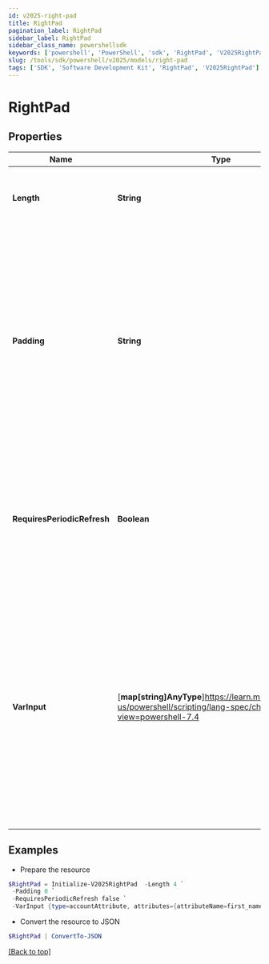 ```yaml
---
id: v2025-right-pad
title: RightPad
pagination_label: RightPad
sidebar_label: RightPad
sidebar_class_name: powershellsdk
keywords: ['powershell', 'PowerShell', 'sdk', 'RightPad', 'V2025RightPad']
slug: /tools/sdk/powershell/v2025/models/right-pad
tags: ['SDK', 'Software Development Kit', 'RightPad', 'V2025RightPad']
---
```


# RightPad

## Properties

| Name | Type | Description | Notes |
| --- | --- | --- | --- |
| **Length** | **String** | An integer value for the desired length of the final output string | [required] |
| **Padding** | **String** | A string value representing the character that the incoming data should be padded with to get to the desired length If not provided, the transform will default to a single space ("" "") character for padding | [optional] |
| **RequiresPeriodicRefresh** | **Boolean** | A value that indicates whether the transform logic should be re-evaluated every evening as part of the identity refresh process | [optional] [default to $false] |
| **VarInput** | [**map[string]AnyType**]https://learn.microsoft.com/en-us/powershell/scripting/lang-spec/chapter-04?view=powershell-7.4 | This is an optional attribute that can explicitly define the input data which will be fed into the transform logic. If input is not provided, the transform will take its input from the source and attribute combination configured via the UI. | [optional] |

## Examples

- Prepare the resource

```powershell
$RightPad = Initialize-V2025RightPad  -Length 4 `
 -Padding 0 `
 -RequiresPeriodicRefresh false `
 -VarInput {type=accountAttribute, attributes={attributeName=first_name, sourceName=Source}}
```

- Convert the resource to JSON

```powershell
$RightPad | ConvertTo-JSON
```

[[Back to top]](#)
